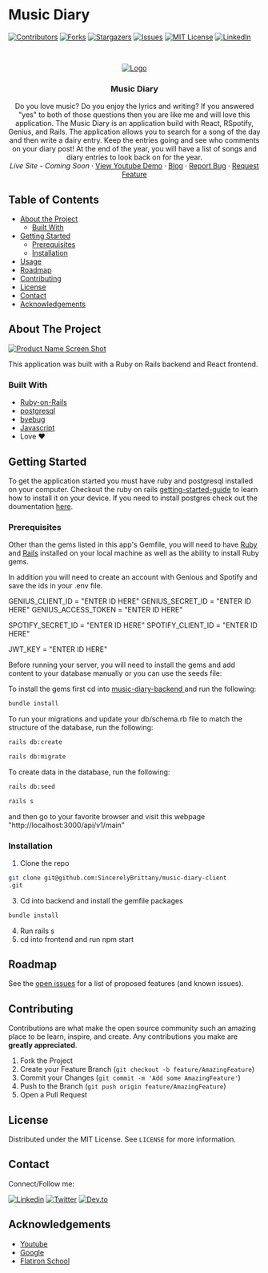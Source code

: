 # Music Diary
[![Contributors][contributors-shield]][contributors-url]
[![Forks][forks-shield]][forks-url]
[![Stargazers][stars-shield]][stars-url]
[![Issues][issues-shield]][issues-url]
[![MIT License][license-shield]][license-url]
[![LinkedIn][linkedin-shield]][linkedin-url]



<!-- PROJECT LOGO -->
<br />
<p align="center">
  <a href="https://www.example.com/">
    <img src="https://github.com/SincerelyBrittany/music-diary-client
/blob/master/track-your-workout-frontend/styles/workout_img.png" alt="Logo" >
  </a>

  <h3 align="center"> Music Diary </h3>

  <p align="center">
    Do you love music? Do you enjoy the lyrics and writing? If you answered "yes" to both of those questions then you are like me and will love this application. The Music Diary is an application build with React, RSpotify, Genius, and Rails. The application allows you to search for a song of the day and then write a dairy entry. Keep the entries going and see who comments on your diary post! At the end of the year, you will have a list of songs and diary entries to look back on for the year. 
    <br />
    <!-- <a href="https://www.example.com/"><strong>Explore the docs »</strong></a>
    <br />
    <br />-->
    <i> <a href=""> </a>Live Site - Coming Soon </i>
    ·
    <a href="">View Youtube Demo</a> 
    ·
    <a href="">Blog</a> 
     ·
    <a href="https://github.com/SincerelyBrittany//music-diary-client
/issues">Report Bug</a>
    ·
    <a href="https://github.com/SincerelyBrittany//music-diary-client
/issues">Request Feature</a> 
  </p>
</p>



<!-- TABLE OF CONTENTS -->
## Table of Contents

* [About the Project](#about-the-project)
  * [Built With](#built-with)
* [Getting Started](#getting-started)
  * [Prerequisites](#prerequisites)
  * [Installation](#installation)
* [Usage](#usage)
* [Roadmap](#roadmap)
* [Contributing](#contributing)
* [License](#license)
* [Contact](#contact)
* [Acknowledgements](#acknowledgements)



<!-- ABOUT THE PROJECT -->
## About The Project

[![Product Name Screen Shot][product-screenshot]](https://www.example.com/)

This application was built with a Ruby on Rails backend and React frontend. 

### Built With
* [Ruby-on-Rails](https://guides.rubyonrails.org/)
* [postgresql](https://www.postgresql.org/)
* [byebug](https://rubygems.org/gems/byebug/versions/9.0.6)
* [Javascript](https://developer.mozilla.org/en-US/docs/Web/JavaScript)
*  Love ❤️


<!-- GETTING STARTED -->
## Getting Started

To get the application started you must have ruby and postgresql installed on your computer. Checkout the ruby on rails [getting-started-guide](https://guides.rubyonrails.org/v5.0/getting_started.html) to learn how to install it on your device. If you need to install postgres check out the doumentation [here](https://www.postgresql.org/about/).

### Prerequisites
Other than the gems listed in this app's Gemfile, you will need to have [Ruby](https://www.ruby-lang.org/en/downloads/) and [Rails](https://guides.rubyonrails.org/v5.0/getting_started.html) installed on your local machine as well as the ability to install Ruby gems.


In addition you will need to create an account with Genious and Spotify and save the ids in your .env file. 

GENIUS_CLIENT_ID = "ENTER ID HERE"
GENIUS_SECRET_ID = "ENTER ID HERE"
GENIUS_ACCESS_TOKEN = "ENTER ID HERE"


SPOTIFY_SECRET_ID = "ENTER ID HERE"
SPOTIFY_CLIENT_ID = "ENTER ID HERE"

JWT_KEY = "ENTER ID HERE"

Before running your server, you will need to install the gems and add content to your database manually or you can use the seeds file:

To install the gems first cd into <a href="https://github.com/SincerelyBrittany/music-diary-backend"> music-diary-backend  </a> and run the following:

```sh
bundle install
```

To run your migrations and update your db/schema.rb file to match the structure of the database, run the following:

```sh
rails db:create
```

```sh
rails db:migrate
```

To create data in the database, run the following:
```sh
rails db:seed
```

```sh
rails s
```
and then go to your favorite browser and visit this webpage "http://localhost:3000/api/v1/main" 

### Installation

1. Clone the repo
```sh
git clone git@github.com:SincerelyBrittany/music-diary-client
.git
```
3. Cd into backend and install the gemfile packages
```sh
bundle install
```
4. Run rails s
5. cd into frontend and run npm start


<!-- USAGE EXAMPLES -->
<!-- ## Usage

Use this space to show useful examples of how a project can be used. Additional screenshots, code examples and demos work well in this space. You may also link to more resources.

_For more examples, please refer to the [Documentation](https://example.com)_

 -->

<!-- ROADMAP -->
## Roadmap

See the [open issues](https://github.com/SincerelyBrittany//music-diary-client/issues) for a list of proposed features (and known issues).



<!-- CONTRIBUTING -->
## Contributing

Contributions are what make the open source community such an amazing place to be learn, inspire, and create. Any contributions you make are **greatly appreciated**.

1. Fork the Project
2. Create your Feature Branch (`git checkout -b feature/AmazingFeature`)
3. Commit your Changes (`git commit -m 'Add some AmazingFeature'`)
4. Push to the Branch (`git push origin feature/AmazingFeature`)
5. Open a Pull Request

<!-- LICENSE -->
## License

Distributed under the MIT License. See `LICENSE` for more information.

## Contact
Connect/Follow me:

[![Linkedin][linkedin-shield]][linkedin-url]
[![Twitter][twitter-shield]][twitter-url]
[![Dev.to][dev-to-shield]][dev-to-url]


<!-- ACKNOWLEDGEMENTS -->
## Acknowledgements
* [Youtube](https://youtube.com)
* [Google](https://google.com)
* [Flatiron School](https://flatironschool.com/)


<!-- MARKDOWN LINKS & IMAGES -->
<!-- https://www.markdownguide.org/basic-syntax/#reference-style-links -->
[contributors-shield]: https://img.shields.io/github/contributors/SincerelyBrittany/music-diary-client.svg?style=flat-square
[contributors-url]: https://github.com/SincerelyBrittany/music-diary-client/graphs/contributors
[forks-shield]: https://img.shields.io/github/forks/SincerelyBrittany/music-diary-client.svg?style=flat-square
[forks-url]: https://github.com/SincerelyBrittany//music-diary-client/network/members
[stars-shield]: https://img.shields.io/github/stars/SincerelyBrittany/music-diary-client.svg?style=flat-square
[stars-url]: https://github.com/SincerelyBrittany/music-diary-client/stargazers
[issues-shield]: https://img.shields.io/github/issues/SincerelyBrittany/music-diary-client.svg?style=flat-square
[issues-url]: https://github.com/SincerelyBrittany/music-diary-client/issues
[license-shield]: https://img.shields.io/github/license/SincerelyBrittany/music-diary-client.svg?style=flat-square
[license-url]: https://github.com/SincerelyBrittany/music-diary-client/blob/master/LICENSE
[linkedin-shield]: https://img.shields.io/badge/-LinkedIn-black.svg?style=flat-square&logo=linkedin&colorB=555
[linkedin-url]: https://www.linkedin.com/in/sincerelybrittany/
[twitter-shield]:https://img.shields.io/twitter/url?style=social&url=https%3A%2F%2Ftwitter.com%2FSincerelyBrittt
[twitter-url]: https://twitter.com/SincerelyBrittt
[dev-to-url]: https://dev.to/sincerelybrittany
[dev-to-shield]:https://img.shields.io/badge/-Dev.to-black.svg?style=flat-square&logo=dev.to&colorB=555
[product-screenshot]: https://github.com/SincerelyBrittany/music-diary-client

